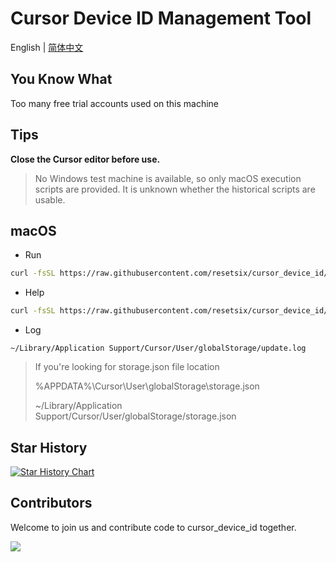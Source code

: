 # Cursor Device ID Management Tool

English | [简体中文](README_ZH.md)

## You Know What

Too many free trial accounts used on this machine

## Tips

**Close the Cursor editor before use.**

> No Windows test machine is available, so only macOS execution scripts are provided. It is unknown whether the historical scripts are usable.

## macOS

- Run

```bash
curl -fsSL https://raw.githubusercontent.com/resetsix/cursor_device_id/refs/heads/main/device_id_mac.sh | bash
```

- Help

```bash
curl -fsSL https://raw.githubusercontent.com/resetsix/cursor_device_id/refs/heads/main/device_id_mac.sh | bash -s -- --help
```

- Log

`~/Library/Application Support/Cursor/User/globalStorage/update.log`

> If you're looking for storage.json file location
>
> %APPDATA%\Cursor\User\globalStorage\storage.json
>
> ~/Library/Application Support/Cursor/User/globalStorage/storage.json

## Star History

[![Star History Chart](https://api.star-history.com/svg?repos=resetsix/cursor_device_id&type=Date)](https://star-history.com/#resetsix/cursor_device_id&Date)

## Contributors

Welcome to join us and contribute code to cursor_device_id together.

<a href="https://github.com/resetsix/cursor_device_id/graphs/contributors">
   <img src="https://contrib.rocks/image?repo=resetsix/cursor_device_id" />
</a>
